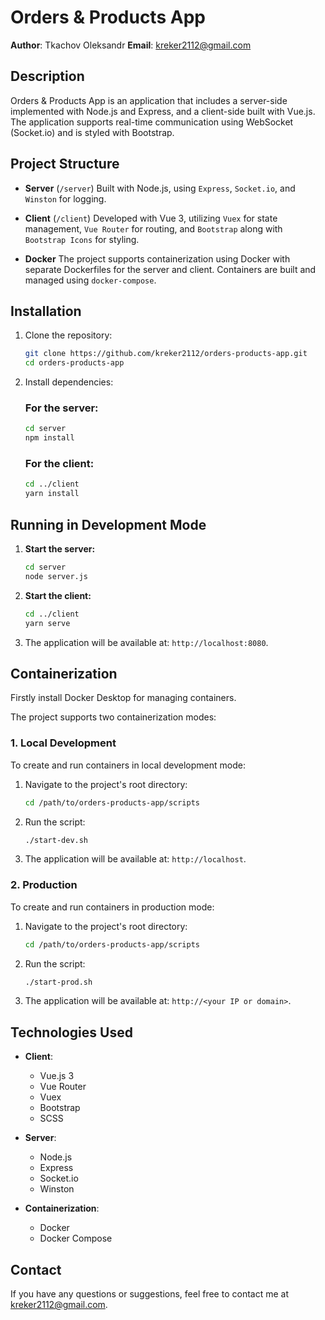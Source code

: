 # Orders & Products App

**Author**: Tkachov Oleksandr
**Email**: [kreker2112@gmail.com](mailto:kreker2112@gmail.com)

## Description

Orders & Products App is an application that includes a server-side implemented with Node.js and Express, and a client-side built with Vue.js. The application supports real-time communication using WebSocket (Socket.io) and is styled with Bootstrap.

## Project Structure

- **Server** (`/server`)
  Built with Node.js, using `Express`, `Socket.io`, and `Winston` for logging.
- **Client** (`/client`)
  Developed with Vue 3, utilizing `Vuex` for state management, `Vue Router` for routing, and `Bootstrap` along with `Bootstrap Icons` for styling.

- **Docker**
  The project supports containerization using Docker with separate Dockerfiles for the server and client. Containers are built and managed using `docker-compose`.

## Installation

1. Clone the repository:

   ```bash
   git clone https://github.com/kreker2112/orders-products-app.git
   cd orders-products-app
   ```

2. Install dependencies:

   ### For the server:

   ```bash
   cd server
   npm install
   ```

   ### For the client:

   ```bash
   cd ../client
   yarn install
   ```

## Running in Development Mode

1. **Start the server:**

   ```bash
   cd server
   node server.js
   ```

2. **Start the client:**

   ```bash
   cd ../client
   yarn serve
   ```

3. The application will be available at: `http://localhost:8080`.

## Containerization

Firstly install Docker Desktop for managing containers.

The project supports two containerization modes:

### 1. Local Development

To create and run containers in local development mode:

1. Navigate to the project's root directory:

   ```bash
   cd /path/to/orders-products-app/scripts
   ```

2. Run the script:

   ```bash
   ./start-dev.sh
   ```

3. The application will be available at: `http://localhost`.

### 2. Production

To create and run containers in production mode:

1. Navigate to the project's root directory:

   ```bash
   cd /path/to/orders-products-app/scripts
   ```

2. Run the script:

   ```bash
   ./start-prod.sh
   ```

3. The application will be available at: `http://<your IP or domain>`.

## Technologies Used

- **Client**:

  - Vue.js 3
  - Vue Router
  - Vuex
  - Bootstrap
  - SCSS

- **Server**:

  - Node.js
  - Express
  - Socket.io
  - Winston

- **Containerization**:
  - Docker
  - Docker Compose

## Contact

If you have any questions or suggestions, feel free to contact me at [kreker2112@gmail.com](mailto:kreker2112@gmail.com).
